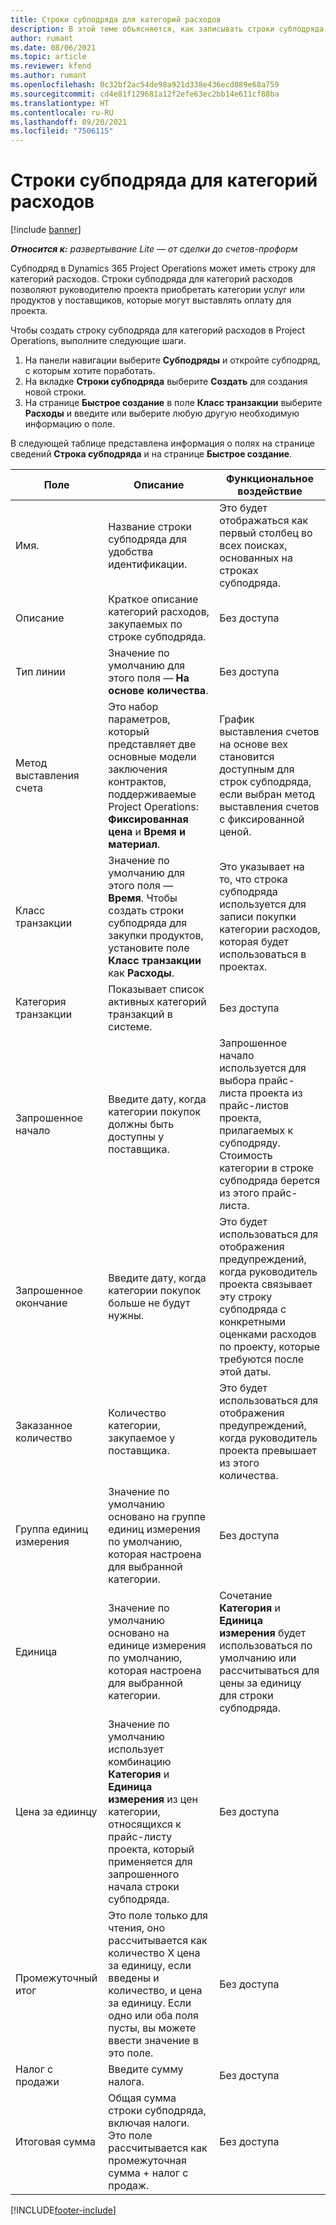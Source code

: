 ```yaml
---
title: Строки субподряда для категорий расходов
description: В этой теме объясняется, как записывать строки субподряда для расходов и использовать поля для записи покупки времени у поставщиков.
author: rumant
ms.date: 08/06/2021
ms.topic: article
ms.reviewer: kfend
ms.author: rumant
ms.openlocfilehash: 0c32bf2ac54de98a921d338e436ecd089e68a759
ms.sourcegitcommit: cd4e81f129681a12f2efe63ec2bb14e611cf88ba
ms.translationtype: HT
ms.contentlocale: ru-RU
ms.lasthandoff: 09/20/2021
ms.locfileid: "7506115"
---
```

#  <a name="subcontract-lines-for-expense-categories"></a>Строки субподряда для категорий расходов

[!include [banner](../../includes/dataverse-preview.md)]

_**Относится к:** развертывание Lite — от сделки до счетов-проформ_

Субподряд в Dynamics 365 Project Operations может иметь строку для категорий расходов. Строки субподряда для категорий расходов позволяют руководителю проекта приобретать категории услуг или продуктов у поставщиков, которые могут выставлять оплату для проекта.

Чтобы создать строку субподряда для категорий расходов в Project Operations, выполните следующие шаги.

1. На панели навигации выберите **Субподряды** и откройте субподряд, с которым хотите поработать.
2. На вкладке **Строки субподряда** выберите **Создать** для создания новой строки.
3. На странице **Быстрое создание** в поле **Класс транзакции** выберите **Расходы** и введите или выберите любую другую необходимую информацию о поле.

В следующей таблице представлена информация о полях на странице сведений **Строка субподряда** и на странице **Быстрое создание**.

| **Поле** | **Описание** | **Функциональное воздействие** |
| --- | --- | --- |
| Имя. | Название строки субподряда для удобства идентификации. | Это будет отображаться как первый столбец во всех поисках, основанных на строках субподряда. |
| Описание | Краткое описание категорий расходов, закупаемых по строке субподряда. | Без доступа |
|Тип линии | Значение по умолчанию для этого поля — **На основе количества**. |Без доступа |
| Метод выставления счета | Это набор параметров, который представляет две основные модели заключения контрактов, поддерживаемые Project Operations: **Фиксированная цена** и **Время и материал**. | График выставления счетов на основе вех становится доступным для строк субподряда, если выбран метод выставления счетов с фиксированной ценой. |
| Класс транзакции | Значение по умолчанию для этого поля — **Время**. Чтобы создать строки субподряда для закупки продуктов, установите поле **Класс транзакции** как **Расходы**.  | Это указывает на то, что строка субподряда используется для записи покупки категории расходов, которая будет использоваться в проектах. |
| Категория транзакции | Показывает список активных категорий транзакций в системе. |Без доступа |
| Запрошенное начало | Введите дату, когда категории покупок должны быть доступны у поставщика. | Запрошенное начало используется для выбора прайс-листа проекта из прайс-листов проекта, прилагаемых к субподряду. Стоимость категории в строке субподряда берется из этого прайс-листа. |
| Запрошенное окончание | Введите дату, когда категории покупок больше не будут нужны. | Это будет использоваться для отображения предупреждений, когда руководитель проекта связывает эту строку субподряда с конкретными оценками расходов по проекту, которые требуются после этой даты. |
| Заказанное количество | Количество категории, закупаемое у поставщика. | Это будет использоваться для отображения предупреждений, когда руководитель проекта превышает из этого количества.|
| Группа единиц измерения | Значение по умолчанию основано на группе единиц измерения по умолчанию, которая настроена для выбранной категории. |Без доступа |
| Единица | Значение по умолчанию основано на единице измерения по умолчанию, которая настроена для выбранной категории.  | Сочетание **Категория** и **Единица измерения** будет использоваться по умолчанию или рассчитываться для цены за единицу для строки субподряда.  |
| Цена за едиинцу | Значение по умолчанию использует комбинацию **Категория** и **Единица измерения** из цен категории, относящихся к прайс-листу проекта, который применяется для запрошенного начала строки субподряда. |Без доступа |
| Промежуточный итог | Это поле только для чтения, оно рассчитывается как количество X цена за единицу, если введены и количество, и цена за единицу. Если одно или оба поля пусты, вы можете ввести значение в это поле. |Без доступа |
| Налог с продажи | Введите сумму налога. |Без доступа |
| Итоговая сумма | Общая сумма строки субподряда, включая налоги. Это поле рассчитывается как промежуточная сумма + налог с продаж. |Без доступа |


[!INCLUDE[footer-include](../../includes/footer-banner.md)]
